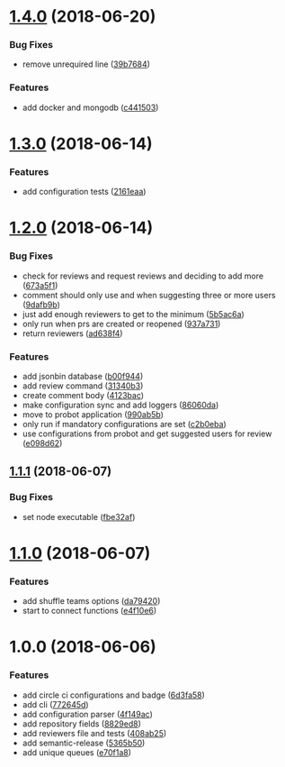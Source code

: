 # [1.4.0](https://github.com/matheussampaio/pr-reviewers-bot/compare/v1.3.0...v1.4.0) (2018-06-20)


### Bug Fixes

* remove unrequired line ([39b7684](https://github.com/matheussampaio/pr-reviewers-bot/commit/39b7684))


### Features

* add docker and mongodb ([c441503](https://github.com/matheussampaio/pr-reviewers-bot/commit/c441503))

# [1.3.0](https://github.com/matheussampaio/pr-reviewers-bot/compare/v1.2.0...v1.3.0) (2018-06-14)


### Features

* add configuration tests ([2161eaa](https://github.com/matheussampaio/pr-reviewers-bot/commit/2161eaa))



# [1.2.0](https://github.com/matheussampaio/pr-reviewers-bot/compare/v1.1.1...v1.2.0) (2018-06-14)


### Bug Fixes

* check for reviews and request reviews and deciding to add more ([673a5f1](https://github.com/matheussampaio/pr-reviewers-bot/commit/673a5f1))
* comment should only use and when suggesting three or more users ([9dafb9b](https://github.com/matheussampaio/pr-reviewers-bot/commit/9dafb9b))
* just add enough reviewers to get to the minimum ([5b5ac6a](https://github.com/matheussampaio/pr-reviewers-bot/commit/5b5ac6a))
* only run when prs are created or reopened ([937a731](https://github.com/matheussampaio/pr-reviewers-bot/commit/937a731))
* return reviewers ([ad638f4](https://github.com/matheussampaio/pr-reviewers-bot/commit/ad638f4))


### Features

* add jsonbin database ([b00f944](https://github.com/matheussampaio/pr-reviewers-bot/commit/b00f944))
* add review command ([31340b3](https://github.com/matheussampaio/pr-reviewers-bot/commit/31340b3))
* create comment body ([4123bac](https://github.com/matheussampaio/pr-reviewers-bot/commit/4123bac))
* make configuration sync and add loggers ([86060da](https://github.com/matheussampaio/pr-reviewers-bot/commit/86060da))
* move to probot application ([990ab5b](https://github.com/matheussampaio/pr-reviewers-bot/commit/990ab5b))
* only run if mandatory configurations are set ([c2b0eba](https://github.com/matheussampaio/pr-reviewers-bot/commit/c2b0eba))
* use configurations from probot and get suggested users for review ([e098d62](https://github.com/matheussampaio/pr-reviewers-bot/commit/e098d62))



## [1.1.1](https://github.com/matheussampaio/pr-reviewers-bot/compare/v1.1.0...v1.1.1) (2018-06-07)


### Bug Fixes

* set node executable ([fbe32af](https://github.com/matheussampaio/pr-reviewers-bot/commit/fbe32af))



# [1.1.0](https://github.com/matheussampaio/pr-reviewers-bot/compare/v1.0.0...v1.1.0) (2018-06-07)


### Features

* add shuffle teams options ([da79420](https://github.com/matheussampaio/pr-reviewers-bot/commit/da79420))
* start to connect functions ([e4f10e6](https://github.com/matheussampaio/pr-reviewers-bot/commit/e4f10e6))





# 1.0.0 (2018-06-06)


### Features

* add circle ci configurations and badge ([6d3fa58](https://github.com/matheussampaio/pr-reviewers-bot/commit/6d3fa58))
* add cli ([772645d](https://github.com/matheussampaio/pr-reviewers-bot/commit/772645d))
* add configuration parser ([4f149ac](https://github.com/matheussampaio/pr-reviewers-bot/commit/4f149ac))
* add repository fields ([8829ed8](https://github.com/matheussampaio/pr-reviewers-bot/commit/8829ed8))
* add reviewers file and tests ([408ab25](https://github.com/matheussampaio/pr-reviewers-bot/commit/408ab25))
* add semantic-release ([5365b50](https://github.com/matheussampaio/pr-reviewers-bot/commit/5365b50))
* add unique queues ([e70f1a8](https://github.com/matheussampaio/pr-reviewers-bot/commit/e70f1a8))
